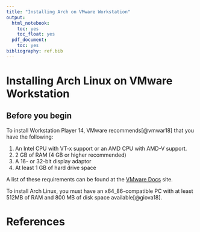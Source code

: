 ```yaml
---
title: "Installing Arch on VMware Workstation"
output:
  html_notebook:
    toc: yes
    toc_float: yes
  pdf_document:
    toc: yes
bibliography: ref.bib
---
```


# Installing Arch Linux on VMware Workstation
## Before you begin
To install Workstation Player 14, VMware recommends[@vmwar18] that you have the following:
1. An Intel CPU with VT-x support or an AMD CPU with AMD-V support.
2. 2 GB of RAM (4 GB or higher recommended)
3. A 16- or 32-bit display adaptor
4. At least 1 GB of hard drive space

A list of these requirements can be found at the [VMware Docs](ttps://docs.vmware.com/en/VMware-Workstation-Player-for-Linux/14.0/com.vmware.player.linux.using.doc/GUID-3CF87F1D-FD14-4FBA-A00C-F13D65825CA5.html) site.

To install Arch Linux, you must have an x64_86-compatible PC with at least 512MB of RAM and 800 MB of disk space available[@giova18].

# References
